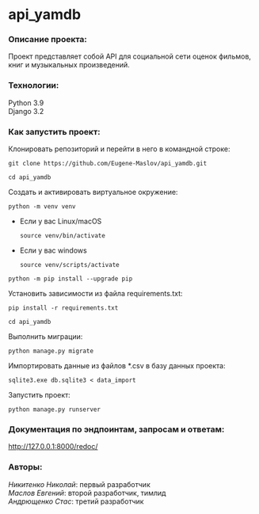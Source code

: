 # api_yamdb
### Описание проекта:
Проект представляет собой API для социальной сети оценок фильмов, книг и музыкальных произведений.

### Технологии:
Python 3.9  
Django 3.2

### Как запустить проект:

Клонировать репозиторий и перейти в него в командной строке:

```
git clone https://github.com/Eugene-Maslov/api_yamdb.git
```

```
cd api_yamdb
```

Cоздать и активировать виртуальное окружение:

```
python -m venv venv
```

* Если у вас Linux/macOS

    ```
    source venv/bin/activate
    ```

* Если у вас windows

    ```
    source venv/scripts/activate
    ```

```
python -m pip install --upgrade pip
```

Установить зависимости из файла requirements.txt:

```
pip install -r requirements.txt
```

```
cd api_yamdb
```

Выполнить миграции:

```
python manage.py migrate
```

Импортировать данные из файлов *.csv в базу данных проекта:

```
sqlite3.exe db.sqlite3 < data_import
```

Запустить проект:

```
python manage.py runserver
```

### Документация по эндпоинтам, запросам и ответам:

http://127.0.0.1:8000/redoc/

### Авторы:
_Никитенко Николай_: первый разработчик  
_Маслов Евгений_: второй разработчик, тимлид  
_Андрющенко Стас_: третий разработчик